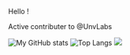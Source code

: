 Hello !
<!--I'm Atharv(Atha,Pandadademic) and I like to code-->
Active contributer to @UnvLabs

<!--(https://github.com/anuraghazra/github-readme-stats)-->
![My GitHub stats](https://github-readme-stats.vercel.app/api?username=Pandademic)
![Top Langs](https://github-readme-stats.vercel.app/api/top-langs/?username=Pandademic&langs_count=5)
![](https://github-profile-summary-cards.vercel.app/api/cards/profile-details?username=Pandademic&theme=vue)
